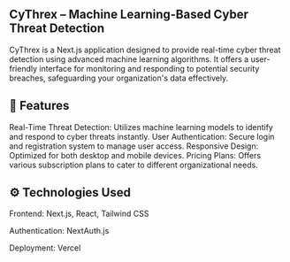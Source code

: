 ## CyThrex – Machine Learning-Based Cyber Threat Detection
CyThrex is a Next.js application designed to provide real-time cyber threat detection using advanced machine learning algorithms. It offers a user-friendly interface for monitoring and responding to potential security breaches, safeguarding your organization's data effectively.

## 🚀 Features
Real-Time Threat Detection: Utilizes machine learning models to identify and respond to cyber threats instantly.
User Authentication: Secure login and registration system to manage user access.
Responsive Design: Optimized for both desktop and mobile devices.
Pricing Plans: Offers various subscription plans to cater to different organizational needs.

## ⚙️ Technologies Used
Frontend: Next.js, React, Tailwind CSS

Authentication: NextAuth.js

Deployment: Vercel

